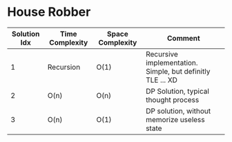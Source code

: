 # House Robber

| Solution Idx | Time Complexity | Space Complexity | Comment                                                    |
| ------------ | --------------- | ---------------- | ---------------------------------------------------------- |
| 1            | Recursion       | O(1)             | Recursive implementation. Simple, but definitly TLE ... XD |
| 2            | O(n)            | O(n)             | DP Solution, typical thought process                       |
| 3            | O(n)            | O(1)             | DP solution, without memorize useless state                |
